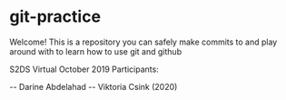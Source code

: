 # git-practice

Welcome! This is a repository you can safely make commits to and play around with to learn how to use git and github

S2DS Virtual October 2019 Participants:

-- Darine Abdelahad
-- Viktoria Csink (2020)

